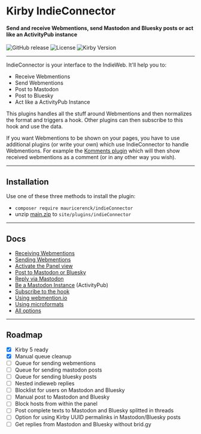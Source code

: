 # Kirby IndieConnector

#### Send and receive Webmentions, send Mastodon and Bluesky posts or act like an ActivityPub instance

![GitHub release](https://img.shields.io/github/release/mauricerenck/indieConnector.svg?maxAge=1800) ![License](https://img.shields.io/github/license/mashape/apistatus.svg) ![Kirby Version](https://img.shields.io/badge/Kirby-4%2B-black.svg)

---

IndieConnector is your interface to the IndieWeb. It'll help you to:

-   Receive Webmentions
-   Send Webmentions
-   Post to Mastodon
-   Post to Bluesky
-   Act like a ActivityPub Instance

This plugins handles all the stuff around Webmentions and then normalizes the format and triggers a hook. Other plugins can then subscribe to this hook and use the data.

If you want Webmentions to be shown on your pages, you have to use additional plugins (or write your own) which use IndieConnector to handle Webmentions. For example the [Komments plugin](https://github.com/mauricerenck/komments) which will then show received webmentions as a comment (or in any other way you wish).

---

## Installation

Use one of these three methods to install the plugin:

-   `composer require mauricerenck/indieConnector`
-   unzip [main.zip](https://github.com/mauricerenck/indieConnector/releases/latest) to `site/plugins/indieConnector`

---

## Docs

-   [Receiving Webmentions](docs/receiving.md)
-   [Sending Webmentions](docs/sending.md)
-   [Activate the Panel view](docs/panel-view.md)
-   [Post to Mastodon or Bluesky](docs/mastodon.md)
-   [Reply via Mastodon](docs/mastodon-replies.md)
-   [Be a Mastodon Instance](docs/activitypub.md) (ActivityPub)
-   [Subscribe to the hook](docs/hook.md)
-   [Using webmention.io](docs/webmentionio.md)
-   [Using microformats](docs/microformats.md)
-   [All options](docs/options.md)

---

## Roadmap

-   [x] Kirby 5 ready
-   [x] Manual queue cleanup
-   [ ] Queue for sending webmentions
-   [ ] Queue for sending mastodon posts
-   [ ] Queue for sending bluesky posts
-   [ ] Nested indieweb replies
-   [ ] Blocklist for users on Mastodon and Bluesky
-   [ ] Manual post to Mastodon and Bluesky
-   [ ] Block hosts from within the panel
-   [ ] Post complete texts to Mastodon and Bluesky splitted in threads
-   [ ] Option for using Kirby UUID permalinks in Mastodon/Bluesky posts
-   [ ] Get replies from Mastodon and Bluesky without brid.gy
